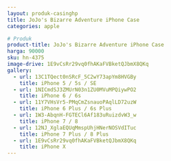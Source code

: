 ```yaml
---
layout: produk-casinghp
title: JoJo's Bizarre Adventure iPhone Case
categories: apple

# Produk
product-title: JoJo's Bizarre Adventure iPhone Case
harga: 90000
sku: hn-4375
image-drive: 1E9vCsRr29vq0fhAKaFVBketQJbmX8QKq
gallery:
  - url: 13C1TQect0nSRcF_5C2wY73apYm8HVGBy
    title: iPhone 5 / 5s / SE
  - url: 1NICmdSJ3ZMUrN03n1ZU0MVuMPQiywPO2
    title: iPhone 6 / 6s
  - url: 11Y7VHsVr5-PMqCmZsnauoPAqlLD72uzW
    title: iPhone 6 Plus / 6s Plus
  - url: 1W3-AbqnH-FGTECl6Af183uRuizdvW3_w
    title: iPhone 7 / 8
  - url: 12NJ_XglaEQUqMmspUhjHNerNOSVdITuc
    title: iPhone 7 Plus / 8 Plus
  - url: 1E9vCsRr29vq0fhAKaFVBketQJbmX8QKq
    title: iPhone X
---
```

